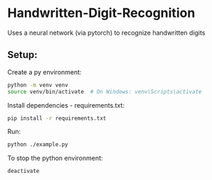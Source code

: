 # Handwritten-Digit-Recognition
Uses a neural network (via pytorch) to recognize handwritten digits

## Setup:
Create a py environment:
```bash
python -m venv venv
source venv/bin/activate  # On Windows: venv\Scripts\activate
```

Install dependencies - requirements.txt: 
```bash
pip install -r requirements.txt
```

Run:
```bash
python ./example.py
```

To stop the python environment:
```bash
deactivate
```
